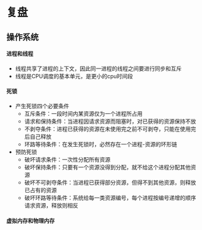 # 复盘
## 操作系统
#### 进程和线程
- 线程共享了进程的上下文，因此同一进程的线程之间要进行同步和互斥
- 线程是CPU调度的基本单元，是更小的cpu时间段

#### 死锁
- 产生死锁四个必要条件
    - 互斥条件：一段时间内某资源仅为一个进程所占用
    - 请求和保持条件：当进程因请求资源而阻塞时，对已获得的资源保持不放
    - 不剥夺条件：进程已获得的资源在未使用完之前不可剥夺，只能在使用完后自己释放
    - 环路等待条件：在发生死锁时，必然存在一个进程-资源的环形链
- 预防死锁
    - 破坏请求条件：一次性分配所有资源
    - 破坏保持条件：只要有一个资源没得到分配，就不给这个进程分配其他资源
    - 破坏不可剥夺条件：当进程已获得部分资源，但得不到其他资源，则释放已占有的资源
    - 破坏环路等待条件：系统给每一类资源编号，每个进程按编号递增的顺序请求资源，释放则相反

#### 虚拟内存和物理内存
